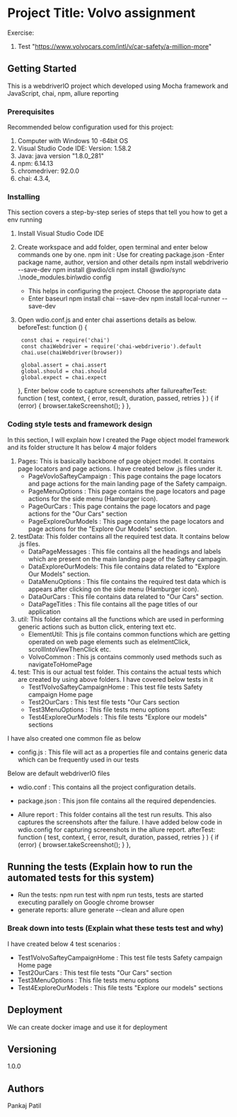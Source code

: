 # Project Title: Volvo assignment

Exercise:
1) Test "https://www.volvocars.com/intl/v/car-safety/a-million-more"

## Getting Started 
This is a webdriverIO project which developed using Mocha framework and JavaScript, chai, npm, allure reporting

### Prerequisites
Recommended below configuration used for this project:
1. Computer with Windows 10 -64bit OS
2. Visual Studio Code IDE: Version: 1.58.2
3. Java: java version "1.8.0_281"
4. npm: 6.14.13
5. chromedriver: 92.0.0
6. chai: 4.3.4,

### Installing
This section covers a step-by-step series of steps that tell you how to get a env running

1. Install Visual Studio Code IDE
2. Create workspace and add folder, open terminal and enter below commands one by one.
	npm init : Use for creating package.json
	-Enter package name, author, version and other details
	npm install webdriverio --save-dev
	npm install @wdio/cli
	npm install @wdio/sync
	.\node_modules\.bin\wdio config
	- This helps in configuring the project. Choose the appropriate data
	- Enter baseurl
	npm install chai --save-dev
	npm install local-runner --save-dev
3. Open wdio.conf.js and enter chai assertions details as below.
	beforeTest: function () {

        const chai = require('chai')
        const chaiWebdriver = require('chai-webdriverio').default
        chai.use(chaiWebdriver(browser))

        global.assert = chai.assert
        global.should = chai.should
        global.expect = chai.expect
	},
	Enter below code to capture screenshots after failureafterTest: function (
        test,
        context,
        { error, result, duration, passed, retries }
      ) {
        if (error) {
          browser.takeScreenshot();
        }
      },


### Coding style tests and framework design
In this section, I will explain how I created the Page object model framework and its folder structure
It has below 4 major folders
1. Pages: This is basically backbone of page object model. It contains page locators and page actions. I have created below .js files under it.
	- PageVovloSafteyCampaign : This page contains the page locators and page actions for the main landing page of the Safety campaign.
	- PageMenuOptions : This page contains the page locators and page actions for the side menu (Hamburger icon).
	- PageOurCars : This page contains the page locators and page actions for the "Our Cars" section
	- PageExploreOurModels : This page contains the page locators and page actions for the "Explore Our Models" section.
2. testData: This folder contains all the required test data. It contains below .js files.
	- DataPageMessages : This file contains all the headings and labels which are present on the main landing page of the Saftey campagin.
	- DataExploreOurModels: This file contains data related to "Explore Our Models" section.
	- DataMenuOptions : This file contains the required test data which is appears after clicking on the side menu (Hamburger icon).
	- DataOurCars : This file contains data related to "Our Cars" section.
	- DataPageTitles : This file contains all the page titles of our application
3. util: This folder contains all the functions which are used in performing generic actions such as button click, entering text etc.
	- ElementUtil: This js file contains common functions which are getting operated on web page elements such as elelmentClick, scrollIntoViewThenClick etc.
	- VolvoCommon : This js contains commonly used methods such as navigateToHomePage
4. test: This is our actual test folder. This contains the actual tests which are created by using above folders. I have covered below tests in it
	- Test1VolvoSafteyCampaignHome : This test file tests Safety campaign Home page
	- Test2OurCars : This test file tests "Our Cars section
	- Test3MenuOptions : This file tests menu options
	- Test4ExploreOurModels : This file tests "Explore our models" sections

I have also created one common file as below
- config.js : This file will act as a properties file and contains generic data which can be frequently used in our tests

Below are default webdriverIO files 
- wdio.conf : This contains all the project configuration details.
- package.json : This json file contains all the required dependencies.

- Allure report : This folder contains all the test run results. This also captures the screenshots after the failure. I have added below code in wdio.config for capturing screenshots in the allure report.
afterTest: function (
        test,
        context,
        { error, result, duration, passed, retries }
      ) {
        if (error) {
          browser.takeScreenshot();
        }
      },
	
## Running the tests (Explain how to run the automated tests for this system)
- Run the tests: npm run test
		with npm run tests, tests are started executing parallely on Google chrome browser
- generate reports: allure generate --clean and allure open

### Break down into tests (Explain what these tests test and why)
I have created below 4 test scenarios : 
- Test1VolvoSafteyCampaignHome : This test file tests Safety campaign Home page
- Test2OurCars : This test file tests "Our Cars" section
- Test3MenuOptions : This file tests menu options
- Test4ExploreOurModels : This file tests "Explore our models" sections

## Deployment
We can create docker image and use it for deployment

## Versioning
1.0.0

## Authors
Pankaj Patil

